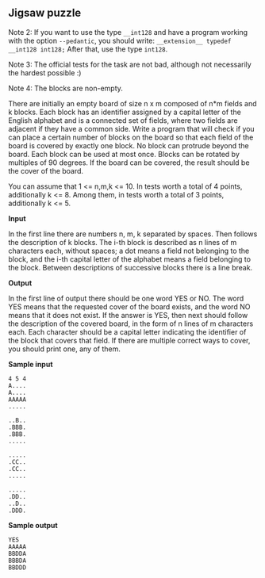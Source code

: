 Jigsaw puzzle
------------

Note 2: If you want to use the type `__int128` and have a program working with the option `--pedantic`, you should write:
`__extension__ typedef __int128 int128;`
After that, use the type `int128`.

Note 3: The official tests for the task are not bad, although not necessarily the hardest possible :)

Note 4: The blocks are non-empty.

There are initially an empty board of size n x m composed of n*m fields and k blocks. Each block has an identifier assigned by a capital letter of the English alphabet and is a connected set of fields, where two fields are adjacent if they have a common side. Write a program that will check if you can place a certain number of blocks on the board so that each field of the board is covered by exactly one block. No block can protrude beyond the board. Each block can be used at most once. Blocks can be rotated by multiples of 90 degrees. If the board can be covered, the result should be the cover of the board.

You can assume that 1 <= n,m,k <= 10. In tests worth a total of 4 points, additionally k <= 8. Among them, in tests worth a total of 3 points, additionally k <= 5.

**Input**

In the first line there are numbers n, m, k separated by spaces. Then follows the description of k blocks. The i-th block is described as n lines of m characters each, without spaces; a dot means a field not belonging to the block, and the i-th capital letter of the alphabet means a field belonging to the block. Between descriptions of successive blocks there is a line break.

**Output**

In the first line of output there should be one word YES or NO. The word YES means that the requested cover of the board exists, and the word NO means that it does not exist. If the answer is YES, then next should follow the description of the covered board, in the form of n lines of m characters each. Each character should be a capital letter indicating the identifier of the block that covers that field. If there are multiple correct ways to cover, you should print one, any of them.

**Sample input**

    4 5 4  
    A....  
    A....  
    AAAAA  
    .....  
      
    ..B..  
    .BBB.  
    .BBB.  
    .....  
      
    .....  
    .CC..  
    .CC..  
    .....  
      
    .....  
    .DD..  
    ..D..  
    .DDD.

**Sample output**

    YES  
    AAAAA  
    BBDDA  
    BBBDA  
    BBDDD

